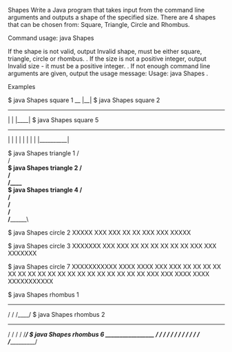 Shapes
Write a Java program that takes input from the command line arguments and outputs a shape of the specified size. There are 4 shapes that can be chosen from: Square, Triangle, Circle and Rhombus.

Command usage: java Shapes <shape> <size>

If the shape is not valid, output Invalid shape, must be either square, triangle, circle or rhombus. . If the size is not a positive integer, output Invalid size - it must be a positive integer. . If not enough command line arguments are given, output the usage message: Usage: java Shapes <shape> <size> .

Examples

$ java Shapes square 1
 __
|__|
$ java Shapes square 2
 ____
|    |
|____|
$ java Shapes square 5
 __________
|          |
|          |
|          |
|          |
|__________|

$ java Shapes triangle 1
 /\
/__\
$ java Shapes triangle 2
  /\
 /  \
/____\
$ java Shapes triangle 4
    /\
   /  \
  /    \
 /      \
/________\

$ java Shapes circle 2
  XXXXX
XXX   XXX
XX     XX
XXX   XXX
  XXXXX

$ java Shapes circle 3
   XXXXXXX
 XXX     XXX
XX         XX
XX         XX
XX         XX
 XXX     XXX
   XXXXXXX

$ java Shapes circle 7
         XXXXXXXXXXX
      XXXX         XXXX
   XXX                 XXX
  XX                     XX
 XX                       XX
XX                         XX
XX                         XX
XX                         XX
XX                         XX
XX                         XX
 XX                       XX
  XX                     XX
   XXX                 XXX
      XXXX         XXXX
         XXXXXXXXXXX

$ java Shapes rhombus 1
  _____
 /    /
/____/
$ java Shapes rhombus 2
   ________
  /       /
 /       /
/_______/
$ java Shapes rhombus 6
       _________________
      /                /
     /                /
    /                /
   /                /
  /                /
 /                /
/________________/
